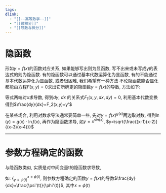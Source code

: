 ```yaml
---
tags: 
dlink:
  - "[[--高等数学--]]"
  - "[[微积分]]"
  - "[[导数与微分]]"
---
```

# 隐函数
形如$y=f(x)$的函数对应关系, 如果能够写出则为显函数, 写不出来或未写成y的表达式的则为隐函数.
有的隐函数可以通过基本代数运算化为显函数, 有的不能通过基本代数运算化为显函数, 或者很困难, 
我们希望有一种方法 不论隐函数能否显化都能由方程$F(x,y)=0$求出它所确定的隐函数$y=f(x)$的导数, 方法如下:

等式两端对$x$求导数, 得到$dy$, $dx$ 的关系式$F_1(x,y,dx,dy)=0$, 利用基本代数变换得到$\frac{dy}{dx}=F_2(x,y)=y'$ 


在某些场合, 利用对数求导法通常要简单一些, 先对$y=f(x)^{g(x)}$两边取对数, 得到$\ln(y)=g(x)\cdot \ln f(x)$, 再作为隐函数求导, 如$y=x^{sin(x)}$, $y=\sqrt{\frac{(x-1)(x-2)}{(x-3)(x-4)}}$


---
# 参数方程确定的函数
与隐函数类似, 实质是对中间变量t的隐函数求导数, 

如: $\Big\{^{x=\phi(t)}_{y=\psi(t)}$, 则参数方程确定的函数$y=f(x)$的导数$\frac{dy}{dx}=\frac{\psi'(t)}{\phi'(t)}$, 其中$x=\phi(t)$ 